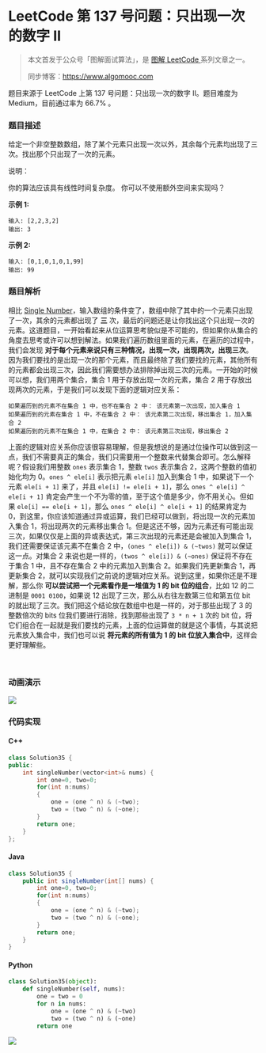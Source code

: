 # LeetCode 第 137 号问题：只出现一次的数字 II

> 本文首发于公众号「图解面试算法」，是 [图解 LeetCode ](<https://github.com/MisterBooo/LeetCodeAnimation>) 系列文章之一。
>
> 同步博客：https://www.algomooc.com

题目来源于 LeetCode 上第 137 号问题：只出现一次的数字 II。题目难度为 Medium，目前通过率为 66.7% 。

### 题目描述

给定一个非空整数数组，除了某个元素只出现一次以外，其余每个元素均出现了三次。找出那个只出现了一次的元素。

说明：

你的算法应该具有线性时间复杂度。 你可以不使用额外空间来实现吗？

**示例 1:**

```
输入: [2,2,3,2]
输出: 3
```

**示例 2:**

```
输入: [0,1,0,1,0,1,99]
输出: 99
```

### 题目解析

相比 [Single Number](https://leetcode.com/problems/single-number/)，输入数组的条件变了，数组中除了其中的一个元素只出现了一次，其余的元素都出现了 **三** 次，最后的问题还是让你找出这个只出现一次的元素。这道题目，一开始看起来从位运算思考貌似是不可能的，但如果你从集合的角度去思考或许可以想到解法。如果我们遍历数组里面的元素，在遍历的过程中，我们会发现 **对于每个元素来说只有三种情况，出现一次，出现两次，出现三次**。因为我们要找的是出现一次的那个元素，而且最终除了我们要找的元素，其他所有的元素都会出现三次，因此我们需要想办法排除掉出现三次的元素。一开始的时候可以想，我们用两个集合，集合 1 用于存放出现一次的元素，集合 2 用于存放出现两次的元素，于是我们可以发现下面的逻辑对应关系：

```
如果遍历到的元素不在集合 1 中，也不在集合 2 中： 该元素第一次出现，加入集合 1
如果遍历到的元素在集合 1 中，不在集合 2 中： 该元素第二次出现，移出集合 1，加入集合 2
如果遍历到的元素不在集合 1 中，在集合 2 中： 该元素第三次出现，移出集合 2
```

上面的逻辑对应关系你应该很容易理解，但是我想说的是通过位操作可以做到这一点，我们不需要真正的集合，我们只需要用一个整数来代替集合即可。怎么解释呢？假设我们用整数 `ones` 表示集合 1，整数 `twos` 表示集合 2，这两个整数的值初始化均为 0。`ones ^ ele[i]` 表示把元素 `ele[i]` 加入到集合 1 中，如果说下一个元素 `ele[i + 1]` 来了，并且 `ele[i] != ele[i + 1]`，那么 `ones ^ ele[i] ^ ele[i + 1]` 肯定会产生一个不为零的值，至于这个值是多少，你不用关心。但如果 `ele[i] == ele[i + 1]`，那么 `ones ^ ele[i] ^ ele[i + 1]` 的结果肯定为 0，到这里，你应该知道通过异或运算，我们已经可以做到，将出现一次的元素加入集合 1，将出现两次的元素移出集合 1。但是这还不够，因为元素还有可能出现三次，如果仅仅是上面的异或表达式，第三次出现的元素还是会被加入到集合 1，我们还需要保证该元素不在集合 2 中，`(ones ^ ele[i]) & (~twos)` 就可以保证这一点。对集合 2 来说也是一样的，`(twos ^ ele[i]) & (~ones)` 保证将不存在于集合 1 中，且不存在集合 2 中的元素加入到集合 2。如果我们先更新集合 1，再更新集合 2，就可以实现我们之前说的逻辑对应关系。说到这里，如果你还是不理解，那么你 **可以尝试把一个元素看作是一堆值为 1 的 bit 位的组合**，比如 12 的二进制是 `0001 0100`，如果说 12 出现了三次，那么从右往左数第三位和第五位 bit 的就出现了三次。我们把这个结论放在数组中也是一样的，对于那些出现了 3 的整数倍次的 bits 位我们要进行消除，找到那些出现了 `3 * n + 1` 次的 bit 位，将它们组合在一起就是我们要找的元素，上面的位运算做的就是这个事情，与其说把元素放入集合中，我们也可以说 **将元素的所有值为 1 的 bit 位放入集合中**，这样会更好理解些。

<br>

### 动画演示

![](../Animation/137.gif)

### 代码实现
#### C++
```c++
class Solution35 {
public:
    int singleNumber(vector<int>& nums) {
        int one=0, two=0;
        for(int n:nums)
        {
            one = (one ^ n) & (~two);
            two = (two ^ n) & (~one);
        }
        return one;
    }
};
```
#### Java
```java
class Solution35 {
    public int singleNumber(int[] nums) {
        int one=0, two=0;
        for(int n:nums)
        {
            one = (one ^ n) & (~two);
            two = (two ^ n) & (~one);
        }
        return one;
    }
}
```
#### Python
```python
class Solution35(object):
    def singleNumber(self, nums):
        one = two = 0
        for n in nums:
            one = (one ^ n) & (~two)
            two = (two ^ n) & (~one)
        return one
```

![](../../Pictures/qrcode.jpg)
